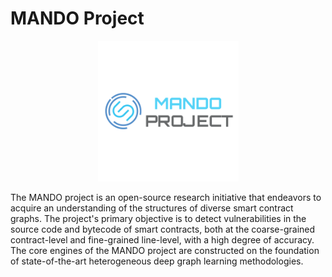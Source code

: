# MANDO Project

<p align="center">
<img src="https://raw.githubusercontent.com/MANDO-Project/.github/main/profile/MANDO_project.png" alt="MANDO Logo" width="225" height="225" class="center">
</p>

The MANDO project is an open-source research initiative that endeavors to acquire an understanding of the structures of diverse smart contract graphs. The project's primary objective is to detect vulnerabilities in the source code and bytecode of smart contracts, both at the coarse-grained contract-level and fine-grained line-level, with a high degree of accuracy. The core engines of the MANDO project are constructed on the foundation of state-of-the-art heterogeneous deep graph learning methodologies.
